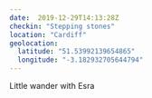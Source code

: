 ```yaml
---
date:  2019-12-29T14:13:28Z
checkin: "Stepping stones"
location: "Cardiff"
geolocation: 
  latitude: "51.53992139654865"
  longitude: "-3.182932705644794"
---
```

Little wander with Esra

